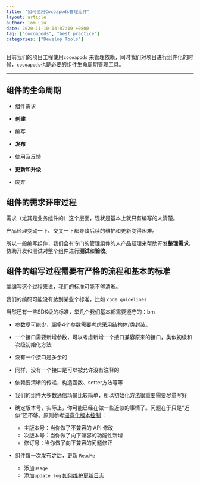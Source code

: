 ```yaml
---
title: "如何使用Cocoapods管理组件"
layout: article
author: Tom Liu
date: 2020-11-10 14:07:19 +0800
tag: ["cocoapods", "best practice"]
categories: ["Develop Tools"]
---
```




目前我们的项目工程使用`cocoapods` 来管理依赖，同时我们对项目进行组件化的时候，`cocoapods`也是必要的组件生命周期管理工具。


<!--more-->

---


## **组件的生命周期**

- 组件需求

- **创建**

- 编写

- **发布**

- 使用及反馈

- **更新和升级**

- 废弃



## 组件的需求评审过程



需求（尤其是业务组件的）这个层面，现状是基本上就只有编写的人清楚。

产品经理变动一下、交叉一下都导致后续的维护和更新变得困难。

所以一般编写组件，我们会有专门的管理组件的人产品经理来帮助开发**整理需求**，协助开发和测试对整个组件进行**测试**和**验收**。



## 组件的编写过程需要有严格的流程和基本的标准



拿编写这个过程来说，我们的标准可能不够清晰。

我们的编码可能没有达到某些个标准，比如   `code guidelines`

当然还有一些SDK级的标准，举几个我们基本都需要遵守的：bm 

- 参数尽可能少，超多4个参数需要考虑采用结构体/类封装。

- 一个接口需要新增参数，可以考虑新增一个接口兼容原来的接口，类似初级和次级初始化方法

- 没有一个接口是多余的

- 同样，没有一个接口是可以被允许没有注释的

- 依赖要清晰的传递，构造函数、setter方法等等

- 我们的组件大多数通信场景比较简单，所以初始化方法很重要需要尽量写好

- 确定版本号，实际上，你可能已经在做一些近似的事情了。问题在于只是“近似”还不够。原则参考[语意化版本控制](https://semver.org/lang/zh-CN/) ：

  - 主版本号：当你做了不兼容的 API 修改
  - 次版本号：当你做了向下兼容的功能性新增
  - 修订号：当你做了向下兼容的问题修正

- 组件每一次发布之后，更新  `ReadMe` 

  - 添加`Usage`
  - 添加`update log` [如何维护更新日志](https://keepachangelog.com/zh-CN/1.0.0/)

  